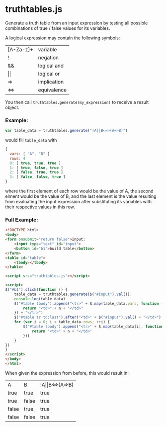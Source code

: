 truthtables.js
==============

Generate a truth table from an input expression by testing all possible combinations of true / false values for its variables.

A logical expression may contain the following symbols:

<table class="table table-hover">
    <tbody>
        <tr><td>[A-Za-z]+</td><td>variable</td></tr>
        <tr><td>!</td><td>negation</td></tr>
        <tr><td>&&</td><td>logical and</td></tr>
        <tr><td>||</td><td>logical or</td></tr>
        <tr><td>=></td><td>implication</td></tr>
        <tr><td><=></td><td>equivalence</td></tr>
    </tbody>
</table>


You then call `truthtables.generate(my_expression)` to receive a result object.

### Example:

```javascript
var table_data = truthtables.generate("!A||B<=>(A=>B)")
```

would fill `table_data` with

```javascript
{
  vars: [ "A", "B" ]
  rows: 4
  0: [ true, true, true ]
  1: [ true, false, true ]
  2: [ false, true, true ]
  3: [ false, false, true ]
}
```

where the first element of each row would be the value of A, the second elment would be the value of B, and the last element is the value resulting from evaluating the input expression after substituting its variables with their respective values in this row.

### Full Example:

```html
<!DOCTYPE html>
<body>
<form onsubmit="return false">Input:
    <input type="text" id="input">
    <button id="b1">build table</button>
</form>
<table id="table">
    <tbody></tbody>
</table>

<script src="truthtables.js"></script>

<script>
$("#b1").click(function () {
    table_data = truthtables.generate($("#input").val());
    console.log(table_data)
    $("#table tbody").append("<tr>" + $.map(table_data.vars, function (n) {
        return "<td>" + n + "</td>"
    }) + "</tr>")
    $("#table tr td:last").after("<td>" + $("#input").val() + "</td>")
    for (var i = 0; i < table_data.rows; ++i) {
        $("#table tbody").append("<tr>" + $.map(table_data[i], function (n) {
            return "<td>" + n + "</td>"
        }))
    }
})
}
</script>
</body>
</html>
```

When given the expression from before, this would result in:

<table id="table">
    <tbody><tr><td>A</td><td>B</td><td>!A||B&lt;=&gt;(A=&gt;B)</td></tr><tr><td>true</td><td>true</td><td>true</td></tr><tr><td>true</td><td>false</td><td>true</td></tr><tr><td>false</td><td>true</td><td>true</td></tr><tr><td>false</td><td>false</td><td>true</td></tr></tbody>
</table>
